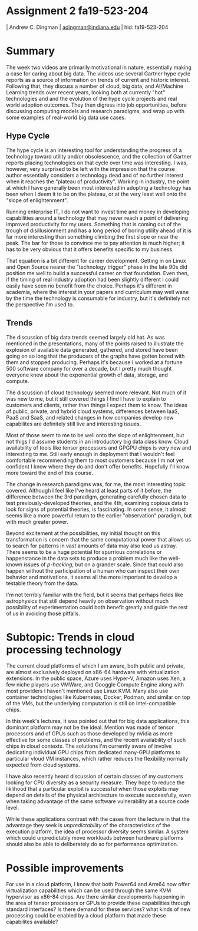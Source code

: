# Assignment 2 fa19-523-204
| Andrew C. Dingman
| adingman@indiana.edu
| hid: fa19-523-204

# Summary

The week two videos are primarily motivational in nature, essentially
making a case for caring about big data. The videos use several Gartner hype cycle
reports as a source of information on trends of current and historic
interest. Following that, they discuss a number of cloud, big data, and
AI/Machine Learning trends over recent years, looking both at
currently "hot" technologies and and the evolution of the hype cycle
projects and real world adoption outcomes. They then digress into job
opportunities, before discussing computing models and research
paradigms, and wrap up with some examples of real-world big data use
cases.

## Hype Cycle

The hype cycle is an interesting tool for understanding the progress
of a technology toward utility and/or obsolescence, and the collection
of Gartner reports placing technologies on that cycle over time was
interesting. I was, however, very surprised to be left with the
impression that the course author essentially considers a technology
dead and of no further interest when it reaches the "plateau of
productivity". Working in industry, the point at which I have
generally been most interested in adopting a technology has been when
I deem it to be on the plateau, or at the very least well onto the
"slope of enlightenment".

Running enterprise IT, I do not want to invest time and money in
developing capabilities around a technology that may never reach a
point of delivering improved productivity for my users. Something that
is coming out of the trough of disillusionment and has a long period
of boring utility ahead of it is far more interesting than something
climbing the first slope or near the peak. The bar for those to
convince me to pay attention is much higher; it has to be very obvious
that it offers benefits specific to my business.

That equation is a bit different for career development. Getting in on
Linux and Open Source nearer the "technology trigger" phase in the
late 90s did position me well to build a successful career on that
foundation. Even then, if the timing of real industry adoption had
been slightly different I could easily have seen no benefit from the
choice. Perhaps it's different in academia, where the interest in your
papers and curriculum may well wane by the time the technology is
consumable for industry, but it's definitely not the perspective I'm
used to.

## Trends

The discussion of big data trends seemed largely old hat. As was
mentioned in the presentations, many of the points raised to
illustrate the explosion of available data generated, gathered, and
stored have been going on so long that the producers of the graphs
have gotten bored with them and stopped producing. Perhaps it's
because I worked at a fortune 500 software company for over a decade,
but I pretty much thought everyone knew about the exponential growth
of data, storage, and compute.

The discussion of cloud technology seemed more relevant. Not much of
it was new to me, but it still covered things I find I have to explain
to customers and clients, rather than things I expect them to
know. The ideas of public, private, and hybrid cloud systems,
differences between IaaS, PaaS and SaaS, and related changes in how
companies develop new capabilites are definitely still live and
interesting issues.

Most of those seem to me to be well onto the slope
of enlightenment, but not thigs I'd assume students in an introductory
big data class know. Cloud availability of tools like tensor
processors and GPGPU chips is very new and interesting to me. Still
early enough in deployment that I wouldn't feel comfortable
recommending them to most customers because I'm not yet confident I
know where they do and don't offer benefits. Hopefully I'll know more
toward the end of this course.

The change in research paradigms was, for me, the most interesting
topic covered. Although I feel like I've heard at least parts of it
before, the difference between the 3rd paradigm, generating carefully
chosen data to test previously-developed theories, and the 4th,
examining copious data to look for signs of potential theories, is
fascinating. In some sense, it almost seems like a more powerful
return to the earlier "observation" paradigm, but with much greater
power.

Beyond excitement at the possibilities, my initial thought on this
transformation is concern that the same computational power that
allows us to search for patterns in vast amounts of data may also lead
us astray. There seems to be a huge potential for spurrious
correlations or happenstance in the data sets to produce a problem
much like the well-known issues of *p-hacking*, but on a grander
scale. Since that could also happen without the participation of a
human who can inspect their own behavior and motivations, it seems all
the more important to develop a testable theory from the data.

I'm not terribly familiar with the field, but it seems that perhaps
fields like astrophysics that still depend heavily on observation
without much possibility of experimentation could both benefit greatly
and guide the rest of us in avoiding those pitfalls.

# Subtopic: Trends in cloud processing technology

The current cloud platforms of which I am aware, both public and
private, are almost exclusively deployed on x86-64 hardware with
virtualization extensions. In the public space, Azure uses Hyper-V,
Amazon uses Xen, a few niche players use VMWare, and Googgle Compute
Engine along with most providers I haven't mentioned use Linux
KVM. Many also use container technologies like Kubernetes, Docker,
Podman, and similar on top of the VMs, but the underlying computation
is still on Intel-compatible chips.

In this week's lectures, it was pointed out that for big data
applications, this dominant platform may not be the ideal. Mention was
made of tensor processors and of GPUs such as those developed by
nVidia as more effective for some classes of problems, and the recent
availability of such chips in cloud contexts. The solutions I'm
currently aware of involve dedicating individual GPU chips from
dedicated many-GPU platforms to particular vloud VM instances, which
rather reduces the flexibility normally expected from cloud systems.

I have also recently heard discussion of certain classes of my
customers looking for CPU diversity as a security measure. They hope to reduce
the liklihood that a particular exploit is successful when those
exploits may depend on details of the physical architecture to execute
successfully, even when taking advantage of the same software
vulnerability at a source code level.

While these applications contrast with the cases from the lecture in
that the advantage they seek is *unpredictability* of the
characteristics of the execution platform, the idea of processor
diversity seems similar. A system which could unpredictably move
workloads between hardware platforms should also be able to
deliberately do so for performance optimization.

# Possible improvements

For use in a cloud platform, I know that both Power64 and Arm64 now
offer virtualization capabilities which can be used through the same
KVM hypervisor as x86-84 chips. Are there similar developments
happening in the area of tensor processors or GPUs to provide these
capabilities through standard interfaces? Is there demand for these
services? what kinds of new processing could be enabled by a cloud
platform that made these capabilites available?

